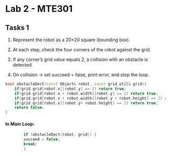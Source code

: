 # Lab 2 - MTE301

## Tasks 1

1. Represent the robot as a 20×20 square (bounding box).

2. At each step, check the four corners of the robot against the grid.

3. If any corner’s grid value equals 2, a collision with an obstacle is detected.

4. On collision → set succeed = false, print error, and stop the loop.
```C++
bool obstacleDect(const Object& robot, const grid_util& grid){
    if(grid.grid[robot.x][robot.y] == 2) return true;
    if(grid.grid[robot.x + robot.width][robot.y] == 2) return true;
    if(grid.grid[robot.x + robot.width][robot.y + robot.height] == 2) return true;
    if(grid.grid[robot.x][robot.y+ robot.height] == 2) return true;
    return false;
}
```

#### In Main Loop:

```C++
        if (obstacleDect(robot, grid)) {
        succeed = false;
        break; 
        }
```
